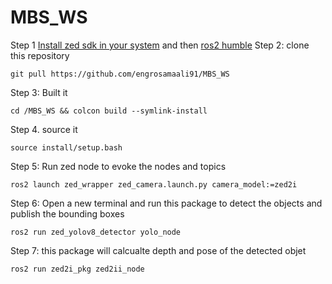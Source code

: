 # MBS_WS
Step 1
[Install zed sdk in your system](https://www.stereolabs.com/docs/installation/linux) and then [ros2 humble](https://docs.ros.org/en/humble/Installation.html)
Step 2: clone this repository
```
git pull https://github.com/engrosamaali91/MBS_WS
```
Step 3: Built it
```
cd /MBS_WS && colcon build --symlink-install 
```
Step 4. source it 
```
source install/setup.bash
```

Step 5: Run zed node to evoke the nodes and topics 
```
ros2 launch zed_wrapper zed_camera.launch.py camera_model:=zed2i
```

Step 6: Open a new terminal and run this package to detect the objects and publish the bounding boxes
```
ros2 run zed_yolov8_detector yolo_node
```
Step 7: this package will calcualte depth and pose of the detected objet
```
ros2 run zed2i_pkg zed2ii_node
```

